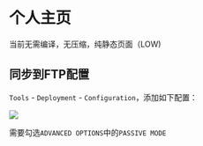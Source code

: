 # 个人主页

当前无需编译，无压缩，纯静态页面（LOW)

## 同步到FTP配置

`Tools` - `Deployment` - `Configuration`，添加如下配置：

![](http://image.oldzhou.cn/捕获.PNG)

需要勾选`ADVANCED OPTIONS`中的`PASSIVE MODE`
